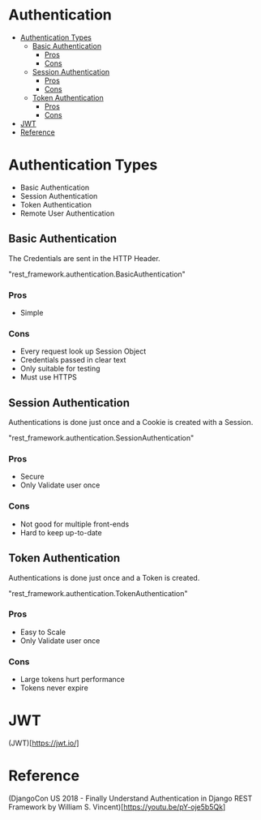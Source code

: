 # Authentication <!-- omit in toc -->
- [Authentication Types](#authentication-types)
  - [Basic Authentication](#basic-authentication)
    - [Pros](#pros)
    - [Cons](#cons)
  - [Session Authentication](#session-authentication)
    - [Pros](#pros-1)
    - [Cons](#cons-1)
  - [Token Authentication](#token-authentication)
    - [Pros](#pros-2)
    - [Cons](#cons-2)
- [JWT](#jwt)
- [Reference](#reference)

# Authentication Types
* Basic Authentication
* Session Authentication
* Token Authentication
* Remote User Authentication

## Basic Authentication

The Credentials are sent in the HTTP Header.

"rest_framework.authentication.BasicAuthentication"

### Pros
* Simple
### Cons
* Every request look up Session Object
* Credentials passed in clear text
* Only suitable for testing
* Must use HTTPS

## Session Authentication

Authentications is done just once and a Cookie is created with a Session.

"rest_framework.authentication.SessionAuthentication"

### Pros
* Secure
* Only Validate user once
### Cons
* Not good for multiple front-ends
* Hard to keep up-to-date

## Token Authentication

Authentications is done just once and a Token is created.

"rest_framework.authentication.TokenAuthentication"

### Pros
* Easy to Scale
* Only Validate user once
### Cons
* Large tokens hurt performance
* Tokens never expire

# JWT

(JWT)[https://jwt.io/]

# Reference
(DjangoCon US 2018 - Finally Understand Authentication in Django REST Framework by William S. Vincent)[https://youtu.be/pY-oje5b5Qk]
